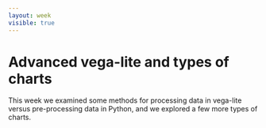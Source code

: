 ```yaml
---
layout: week
visible: true
---
```


# Advanced vega-lite and types of charts

This week we examined some methods for processing data in vega-lite versus pre-processing data in Python, and we explored a few more types of charts.
